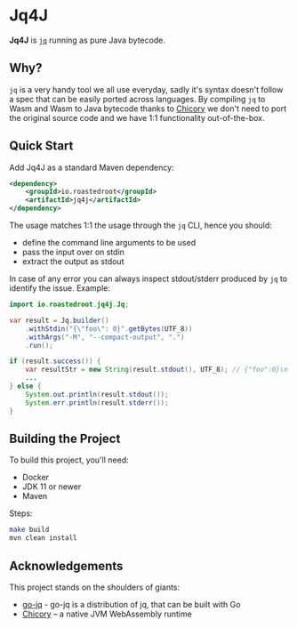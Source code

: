 # Jq4J

**Jq4J** is [`jq`](https://github.com/jqlang/jq) running as pure Java bytecode.

## Why?

`jq` is a very handy tool we all use everyday, sadly it's syntax doesn't follow a spec that can be easily ported across languages.
By compiling `jq` to Wasm and Wasm to Java bytecode thanks to [Chicory](https://chicory.dev) we don't need to port the original source code and we have 1:1 functionality out-of-the-box.

## Quick Start

Add Jq4J as a standard Maven dependency:

```xml
<dependency>
    <groupId>io.roastedroot</groupId>
    <artifactId>jq4j</artifactId>
</dependency>
```

The usage matches 1:1 the usage through the `jq` CLI, hence you should:
 - define the command line arguments to be used
 - pass the input over on stdin
 - extract the output as stdout

In case of any error you can always inspect stdout/stderr produced by `jq` to identify the issue.
Example:

```java
import io.roastedroot.jq4j.Jq;

var result = Jq.builder()
    .withStdin("{\"foo\": 0}".getBytes(UTF_8))
    .withArgs("-M", "--compact-output", ".")
    .run();

if (result.success()) {
    var resultStr = new String(result.stdout(), UTF_8); // {"foo":0}\n
    ...
} else {
    System.out.println(result.stdout());
    System.err.println(result.stderr());
}
```

## Building the Project

To build this project, you'll need:

* Docker
* JDK 11 or newer
* Maven

Steps:

```bash
make build
mvn clean install
```

## Acknowledgements

This project stands on the shoulders of giants:

* [go-jq](https://github.com/wasilibs/go-jq) - go-jq is a distribution of jq, that can be built with Go
* [Chicory](https://chicory.dev/) – a native JVM WebAssembly runtime
